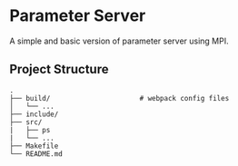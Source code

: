 # Parameter Server

A simple and basic version of parameter server using MPI.

## Project Structure

```
.
├── build/                      # webpack config files
│   └── ...
├── include/
├── src/
|   ├── ps
|   └── ...
├── Makefile
└── README.md
```

